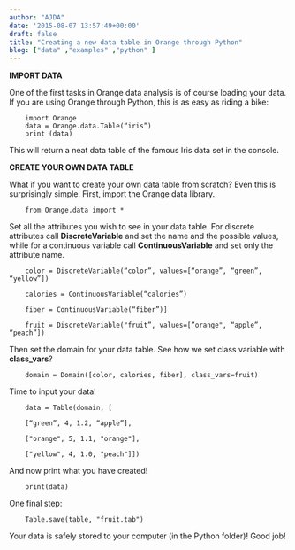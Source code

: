 ```yaml
---
author: "AJDA"
date: '2015-08-07 13:57:49+00:00'
draft: false
title: "Creating a new data table in Orange through Python"
blog: ["data" ,"examples" ,"python" ]
---
```


**IMPORT DATA**



One of the first tasks in Orange data analysis is of course loading your data. If you are using Orange through Python, this is as easy as riding a bike:

```
    import Orange
    data = Orange.data.Table(“iris”)
    print (data)
```

This will return a neat data table of the famous Iris data set in the console.



**CREATE YOUR OWN DATA TABLE**



What if you want to create your own data table from scratch? Even this is surprisingly simple. First, import the Orange data library.

```
    from Orange.data import *
```



Set all the attributes you wish to see in your data table. For discrete attributes call **DiscreteVariable** and set the name and the possible values, while for a continuous variable call **ContinuousVariable** and set only the attribute name.

```
    color = DiscreteVariable(“color”, values=[“orange”, “green”, “yellow”])
    
    calories = ContinuousVariable(“calories”)
    
    fiber = ContinuousVariable(“fiber”)]
    
    fruit = DiscreteVariable("fruit”, values=[”orange", “apple”, “peach”])
```



Then set the domain for your data table. See how we set class variable with **class_vars**?

```
    domain = Domain([color, calories, fiber], class_vars=fruit)
```



Time to input your data!

```
    data = Table(domain, [
    
    [“green”, 4, 1.2, “apple”],
    
    ["orange", 5, 1.1, "orange"],
    
    ["yellow", 4, 1.0, "peach"]])
```



And now print what you have created!

```
    print(data)
```



One final step:

```
    Table.save(table, "fruit.tab")
```



Your data is safely stored to your computer (in the Python folder)! Good job!
